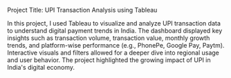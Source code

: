 Project Title: UPI Transaction Analysis using Tableau

In this project, I used Tableau to visualize and analyze UPI transaction data to understand digital payment trends in India. The dashboard displayed key insights such as transaction volume, transaction value, monthly growth trends, and platform-wise performance (e.g., PhonePe, Google Pay, Paytm). Interactive visuals and filters allowed for a deeper dive into regional usage and user behavior. The project highlighted the growing impact of UPI in India's digital economy.
